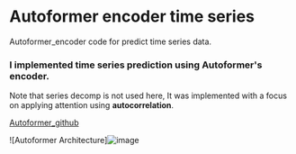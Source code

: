 # Autoformer encoder time series
Autoformer_encoder code for predict time series data.

### I implemented time series prediction using Autoformer's encoder.

Note that series decomp is not used here,
It was implemented with a focus on applying attention using **autocorrelation**.

[Autoformer_github](https://github.com/thuml/Autoformer﻿)

![Autoformer Architecture]![image](https://github.com/YongTaeIn/Autoformer_encoder_time_series/assets/97088201/94ac97b8-64a6-4894-a33d-858646603c21)
